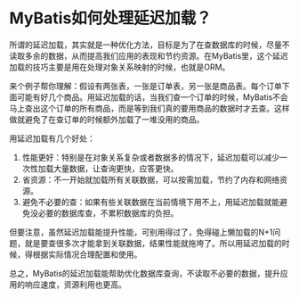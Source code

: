 # MyBatis如何处理延迟加载？

所谓的延迟加载，其实就是一种优化方法，目标是为了在查数据库的时候，尽量不读取多余的数据，从而提高我们应用的表现和节约资源。在MyBatis里，这个延迟加载的技巧主要是用在处理对象关系映射的时候，也就是ORM。

来个例子帮你理解：假设有两张表，一张是订单表，另一张是商品表。每个订单下面可能有好几个商品。用延迟加载的话，当我们查一个订单的时候，MyBatis不会马上查出这个订单的所有商品，而是等到我们真的要用商品的数据时才去查。这样做就避免了在查订单的时候额外加载了一堆没用的商品。

用延迟加载有几个好处：

1. 性能更好：特别是在对象关系复杂或者数据多的情况下，延迟加载可以减少一次性加载大量数据，让查询更快，应答更快。
2. 省资源：不一开始就加载所有关联数据，可以按需加载，节约了内存和网络资源。
3. 避免不必要的查：如果有些关联数据在当前情境下用不上，用延迟加载就能避免没必要的数据库查，不累积数据库的负担。

但要注意，虽然延迟加载能提升性能，可别用得过了，免得碰上懒加载的N+1问题，就是要查很多次才能拿到关联数据，结果性能就拖垮了。所以用延迟加载的时候，得根据实际情况合理配置和使用。

总之，MyBatis的延迟加载能帮助优化数据库查询，不读取不必要的数据，提升应用的响应速度，资源利用也更高。
